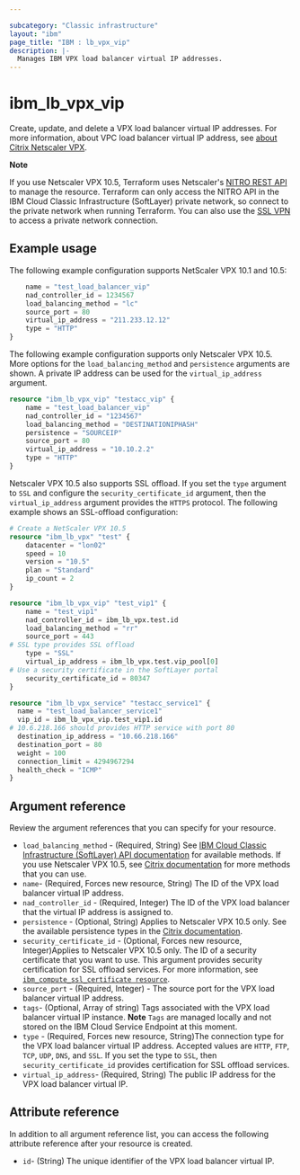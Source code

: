```yaml
---

subcategory: "Classic infrastructure"
layout: "ibm"
page_title: "IBM : lb_vpx_vip"
description: |-
  Manages IBM VPX load balancer virtual IP addresses.
---
```


# ibm_lb_vpx_vip
Create, update, and delete a VPX load balancer virtual IP addresses. For more information, about VPC load balancer virtual IP address, see [about Citrix Netscaler VPX](https://cloud.ibm.com/docs/citrix-netscaler-vpx?topic=citrix-netscaler-vpx-about-citrix-netscaler-vpx).

**Note** 

If you use Netscaler VPX 10.5, Terraform uses Netscaler's [NITRO REST API](https://docs.citrix.com/en-us/netscaler/11/nitro-api.html) to manage the resource. Terraform can only access the NITRO API in the IBM Cloud Classic Infrastructure (SoftLayer) private network, so connect to the private network when running  Terraform. You can also use the [SSL VPN](https://www.ibm.com/cloud/vpn-access) to access a private network connection.

## Example usage
The following example configuration supports NetScaler VPX 10.1 and 10.5:

```terraform
    name = "test_load_balancer_vip"
    nad_controller_id = 1234567
    load_balancing_method = "lc"
    source_port = 80
    virtual_ip_address = "211.233.12.12"
    type = "HTTP"
}
```

The following example configuration supports only Netscaler VPX 10.5. More options for the `load_balancing_method` and `persistence` arguments are shown. A private IP address can be used for the `virtual_ip_address` argument.

```terraform
resource "ibm_lb_vpx_vip" "testacc_vip" {
    name = "test_load_balancer_vip"
    nad_controller_id = "1234567"
    load_balancing_method = "DESTINATIONIPHASH"
    persistence = "SOURCEIP"
    source_port = 80
    virtual_ip_address = "10.10.2.2"
    type = "HTTP"
}
```

Netscaler VPX 10.5 also supports SSL offload. If you set the `type` argument to `SSL` and configure the `security_certificate_id` argument, then the `virtual_ip_address` argument provides the `HTTPS` protocol. The following example shows an SSL-offload configuration:

```terraform
# Create a NetScaler VPX 10.5
resource "ibm_lb_vpx" "test" {
    datacenter = "lon02"
    speed = 10
    version = "10.5"
    plan = "Standard"
    ip_count = 2
}

resource "ibm_lb_vpx_vip" "test_vip1" {
    name = "test_vip1"
    nad_controller_id = ibm_lb_vpx.test.id
    load_balancing_method = "rr"
    source_port = 443
# SSL type provides SSL offload
    type = "SSL"
    virtual_ip_address = ibm_lb_vpx.test.vip_pool[0]
# Use a security certificate in the SoftLayer portal
    security_certificate_id = 80347
}

resource "ibm_lb_vpx_service" "testacc_service1" {
  name = "test_load_balancer_service1"
  vip_id = ibm_lb_vpx_vip.test_vip1.id
# 10.6.218.166 should provides HTTP service with port 80
  destination_ip_address = "10.66.218.166"
  destination_port = 80
  weight = 100
  connection_limit = 4294967294
  health_check = "ICMP"
}
```


## Argument reference 
Review the argument references that you can specify for your resource. 

- `load_balancing_method` - (Required, String) See [IBM Cloud Classic Infrastructure (SoftLayer) API documentation](http://sldn.softlayer.com/reference/datatypes/SoftLayer_Network_LoadBalancer_VirtualIpAddress) for available methods. If you use Netscaler VPX 10.5, see [Citrix documentation](https://docs.citrix.com/en-us/netscaler/10-5/ns-tmg-wrapper-10-con/ns-lb-wrapper-con-10/ns-lb-customizing-lbalgorithms-wrapper-con.html) for more methods that you can use.
- `name`- (Required, Forces new resource, String) The ID of the VPX load balancer virtual IP address.
- `nad_controller_id` - (Required, Integer) The ID of the VPX load balancer that the virtual IP address is assigned to.
- `persistence` -  (Optional, String) Applies to Netscaler VPX 10.5 only. See the available persistence types in the [Citrix documentation](https://docs.citrix.com/en-us/netscaler/10-5/ns-tmg-wrapper-10-con/ns-lb-wrapper-con-10/ns-lb-persistence-wrapper-con/ns-lb-persistence-about-con.html).
- `security_certificate_id` - (Optional, Forces new resource, Integer)Applies to Netscaler VPX 10.5 only. The ID of a security certificate that you want to use. This argument provides security certification for SSL offload services. For more information, see [`ibm_compute_ssl_certificate resource`](https://registry.terraform.io/providers/IBM-Cloud/ibm/latest/docs/resources/compute_ssl_certificate).
- `source_port` - (Required, Integer)  - The source port for the VPX load balancer virtual IP address.
- `tags`- (Optional, Array of string)  Tags associated with the VPX load balancer virtual IP instance. **Note** `Tags` are managed locally and not stored on the IBM Cloud Service Endpoint at this moment.
- `type` - (Required, Forces new resource, String)The connection type for the VPX load balancer virtual IP address. Accepted values are `HTTP`, `FTP`, `TCP`, `UDP`, `DNS`, and `SSL`. If you set the type to `SSL`, then `security_certificate_id` provides certification for SSL offload services.
- `virtual_ip_address`- (Required, String) The public IP address for the VPX load balancer virtual IP.


## Attribute reference
In addition to all argument reference list, you can access the following attribute reference after your resource is created.

- `id`- (String) The unique identifier of the VPX load balancer virtual IP.
